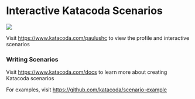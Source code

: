# Interactive Katacoda Scenarios

[![](http://shields.katacoda.com/katacoda/paulushc/count.svg)](https://www.katacoda.com/paulushc "Get your profile on Katacoda.com")

Visit https://www.katacoda.com/paulushc to view the profile and interactive scenarios

### Writing Scenarios
Visit https://www.katacoda.com/docs to learn more about creating Katacoda scenarios

For examples, visit https://github.com/katacoda/scenario-example
